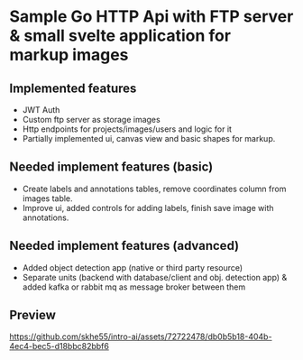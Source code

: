 # Sample Go HTTP Api with FTP server & small svelte application for markup images

## Implemented features

* JWT Auth
* Custom ftp server as storage images
* Http endpoints for projects/images/users and logic for it
* Partially implemented ui, canvas view and basic shapes for markup.

## Needed implement features (basic)

* Create labels and annotations tables, remove coordinates column from images table.
* Improve ui, added controls for adding labels, finish save image with annotations.

## Needed implement features (advanced)

*  Added object detection app (native or third party resource)
*  Separate units (backend with database/client and obj. detection app) & added kafka or rabbit mq as message broker between them

## Preview
https://github.com/skhe55/intro-ai/assets/72722478/db0b5b18-404b-4ec4-bec5-d18bbc82bbf6

